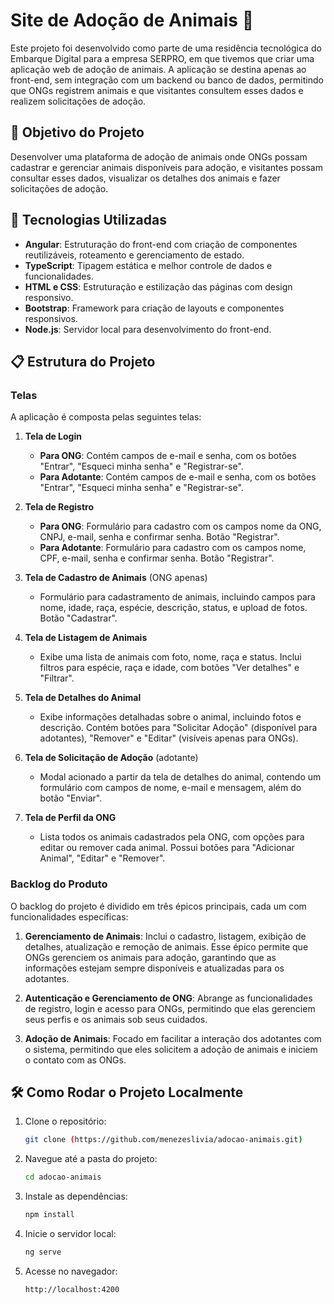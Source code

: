 # Site de Adoção de Animais 🐾

Este projeto foi desenvolvido como parte de uma residência tecnológica do Embarque Digital para a empresa SERPRO, em que tivemos que criar uma aplicação web de adoção de animais. A aplicação se destina apenas ao front-end, sem integração com um backend ou banco de dados, permitindo que ONGs registrem animais e que visitantes consultem esses dados e realizem solicitações de adoção.

## 🎯 Objetivo do Projeto

Desenvolver uma plataforma de adoção de animais onde ONGs possam cadastrar e gerenciar animais disponíveis para adoção, e visitantes possam consultar esses dados, visualizar os detalhes dos animais e fazer solicitações de adoção.

## 🚀 Tecnologias Utilizadas

- **Angular**: Estruturação do front-end com criação de componentes reutilizáveis, roteamento e gerenciamento de estado.
- **TypeScript**: Tipagem estática e melhor controle de dados e funcionalidades.
- **HTML e CSS**: Estruturação e estilização das páginas com design responsivo.
- **Bootstrap**: Framework para criação de layouts e componentes responsivos.
- **Node.js**: Servidor local para desenvolvimento do front-end.

## 📋 Estrutura do Projeto

### Telas

A aplicação é composta pelas seguintes telas:

1. **Tela de Login**
   - **Para ONG**: Contém campos de e-mail e senha, com os botões "Entrar", "Esqueci minha senha" e "Registrar-se".
   - **Para Adotante**: Contém campos de e-mail e senha, com os botões "Entrar", "Esqueci minha senha" e "Registrar-se".

2. **Tela de Registro**
   - **Para ONG**: Formulário para cadastro com os campos nome da ONG, CNPJ, e-mail, senha e confirmar senha. Botão "Registrar".
   - **Para Adotante**: Formulário para cadastro com os campos nome, CPF, e-mail, senha e confirmar senha. Botão "Registrar".

3. **Tela de Cadastro de Animais** (ONG apenas)
   - Formulário para cadastramento de animais, incluindo campos para nome, idade, raça, espécie, descrição, status, e upload de fotos. Botão "Cadastrar".

4. **Tela de Listagem de Animais**
   - Exibe uma lista de animais com foto, nome, raça e status. Inclui filtros para espécie, raça e idade, com botões "Ver detalhes" e "Filtrar".

5. **Tela de Detalhes do Animal**
   - Exibe informações detalhadas sobre o animal, incluindo fotos e descrição. Contém botões para "Solicitar Adoção" (disponível para adotantes), "Remover" e "Editar" (visíveis apenas para ONGs).

6. **Tela de Solicitação de Adoção** (adotante)
   - Modal acionado a partir da tela de detalhes do animal, contendo um formulário com campos de nome, e-mail e mensagem, além do botão "Enviar".

7. **Tela de Perfil da ONG**
   - Lista todos os animais cadastrados pela ONG, com opções para editar ou remover cada animal. Possui botões para "Adicionar Animal", "Editar" e "Remover".

### Backlog do Produto

O backlog do projeto é dividido em três épicos principais, cada um com funcionalidades específicas:

1. **Gerenciamento de Animais**: Inclui o cadastro, listagem, exibição de detalhes, atualização e remoção de animais. Esse épico permite que ONGs gerenciem os animais para adoção, garantindo que as informações estejam sempre disponíveis e atualizadas para os adotantes.

2. **Autenticação e Gerenciamento de ONG**: Abrange as funcionalidades de registro, login e acesso para ONGs, permitindo que elas gerenciem seus perfis e os animais sob seus cuidados.

3. **Adoção de Animais**: Focado em facilitar a interação dos adotantes com o sistema, permitindo que eles solicitem a adoção de animais e iniciem o contato com as ONGs.

## 🛠️ Como Rodar o Projeto Localmente

1. Clone o repositório:
   ```bash
   git clone (https://github.com/menezeslivia/adocao-animais.git)
   ```
2. Navegue até a pasta do projeto:
   ```bash
   cd adocao-animais
   ```
3. Instale as dependências:
   ```bash
   npm install
   ```
4. Inicie o servidor local:
   ```bash
   ng serve
   ```
5. Acesse no navegador:
   ```bash
   http://localhost:4200
   ```
